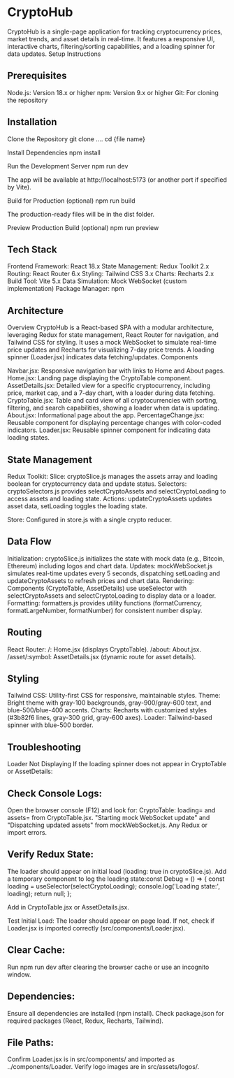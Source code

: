 # CryptoHub

CryptoHub is a single-page application for tracking cryptocurrency prices, market trends, and asset details in real-time. It features a responsive UI, interactive charts, filtering/sorting capabilities, and a loading spinner for data updates.
Setup Instructions

## Prerequisites

Node.js: Version 18.x or higher
npm: Version 9.x or higher
Git: For cloning the repository

## Installation

Clone the Repository
git clone ....
cd {file name}


Install Dependencies
npm install


Run the Development Server
npm run dev

The app will be available at http://localhost:5173 (or another port if specified by Vite).

Build for Production (optional)
npm run build

The production-ready files will be in the dist folder.

Preview Production Build (optional)
npm run preview



## Tech Stack

Frontend Framework: React 18.x
State Management: Redux Toolkit 2.x
Routing: React Router 6.x
Styling: Tailwind CSS 3.x
Charts: Recharts 2.x
Build Tool: Vite 5.x
Data Simulation: Mock WebSocket (custom implementation)
Package Manager: npm

## Architecture
Overview
CryptoHub is a React-based SPA with a modular architecture, leveraging Redux for state management, React Router for navigation, and Tailwind CSS for styling. It uses a mock WebSocket to simulate real-time price updates and Recharts for visualizing 7-day price trends. A loading spinner (Loader.jsx) indicates data fetching/updates.
Components

Navbar.jsx: Responsive navigation bar with links to Home and About pages.
Home.jsx: Landing page displaying the CryptoTable component.
AssetDetails.jsx: Detailed view for a specific cryptocurrency, including price, market cap, and a 7-day chart, with a loader during data fetching.
CryptoTable.jsx: Table and card view of all cryptocurrencies with sorting, filtering, and search capabilities, showing a loader when data is updating.
About.jsx: Informational page about the app.
PercentageChange.jsx: Reusable component for displaying percentage changes with color-coded indicators.
Loader.jsx: Reusable spinner component for indicating data loading states.

## State Management

Redux Toolkit:
Slice: cryptoSlice.js manages the assets array and loading boolean for cryptocurrency data and update status.
Selectors: cryptoSelectors.js provides selectCryptoAssets and selectCryptoLoading to access assets and loading state.
Actions: updateCryptoAssets updates asset data, setLoading toggles the loading state.


Store: Configured in store.js with a single crypto reducer.

## Data Flow

Initialization: cryptoSlice.js initializes the state with mock data (e.g., Bitcoin, Ethereum) including logos and chart data.
Updates: mockWebSocket.js simulates real-time updates every 5 seconds, dispatching setLoading and updateCryptoAssets to refresh prices and chart data.
Rendering: Components (CryptoTable, AssetDetails) use useSelector with selectCryptoAssets and selectCryptoLoading to display data or a loader.
Formatting: formatters.js provides utility functions (formatCurrency, formatLargeNumber, formatNumber) for consistent number display.

## Routing

React Router:
/: Home.jsx (displays CryptoTable).
/about: About.jsx.
/asset/:symbol: AssetDetails.jsx (dynamic route for asset details).



## Styling

Tailwind CSS: Utility-first CSS for responsive, maintainable styles.
Theme: Bright theme with gray-100 backgrounds, gray-900/gray-600 text, and blue-500/blue-400 accents.
Charts: Recharts with customized styles (#3b82f6 lines, gray-300 grid, gray-600 axes).
Loader: Tailwind-based spinner with blue-500 border.

## Troubleshooting
Loader Not Displaying
If the loading spinner does not appear in CryptoTable or AssetDetails:

## Check Console Logs:
Open the browser console (F12) and look for:
CryptoTable: loading= and assets= from CryptoTable.jsx.
"Starting mock WebSocket update" and "Dispatching updated assets" from mockWebSocket.js.
Any Redux or import errors.




## Verify Redux State:
The loader should appear on initial load (loading: true in cryptoSlice.js).
Add a temporary component to log the loading state:const Debug = () => {
  const loading = useSelector(selectCryptoLoading);
  console.log('Loading state:', loading);
  return null;
};

Add <Debug /> in CryptoTable.jsx or AssetDetails.jsx.


Test Initial Load:
The loader should appear on page load. If not, check if Loader.jsx is imported correctly (src/components/Loader.jsx).




## Clear Cache:
Run npm run dev after clearing the browser cache or use an incognito window.


## Dependencies:
Ensure all dependencies are installed (npm install).
Check package.json for required packages (React, Redux, Recharts, Tailwind).


## File Paths:
Confirm Loader.jsx is in src/components/ and imported as ../components/Loader.
Verify logo images are in src/assets/logos/.



